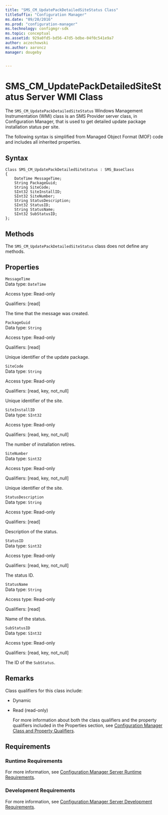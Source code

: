 ```yaml
---
title: "SMS_CM_UpdatePackDetailedSiteStatus Class"
titleSuffix: "Configuration Manager"
ms.date: "09/20/2016"
ms.prod: "configuration-manager"
ms.technology: configmgr-sdk
ms.topic: conceptual
ms.assetid: 929a0fd5-bd56-47d5-bdbe-04f0c541e9a7
author: aczechowski
ms.author: aaroncz
manager: dougeby


---
```

# SMS_CM_UpdatePackDetailedSiteStatus Server WMI Class
The  `SMS_CM_UpdatePackDetailedSiteStatus` Windows Management Instrumentation (WMI) class is an SMS Provider server class, in Configuration Manager, that is used to get detailed update package installation status per site.  

 The following syntax is simplified from Managed Object Format (MOF) code and includes all inherited properties.  

## Syntax  

```  
Class SMS_CM_UpdatePackDetailedSiteStatus : SMS_BaseClass  
{  
    DateTime MessageTime;  
    String PackageGuid;  
    String SiteCode;  
    SInt32 SiteInstallID;  
    SInt32 SiteNumber;  
    String StatusDescription;  
    SInt32 StatusID;  
    String StatusName;  
    SInt32 SubStatusID;  
};  

```  

## Methods  
 The `SMS_CM_UpdatePackDetailedSiteStatus` class does not define any methods.  

## Properties  
 `MessageTime`  
 Data type: `DateTime`  

 Access type: Read-only  

 Qualifiers: [read]  

 The time that the message was created.  

 `PackageGuid`  
 Data type: `String`  

 Access type: Read-only  

 Qualifiers: [read]  

 Unique identifier of the update package.  

 `SiteCode`  
 Data type: `String`  

 Access type: Read-only  

 Qualifiers: [read, key, not_null]  

 Unique identifier of the site.  

 `SiteInstallID`  
 Data type: `SInt32`  

 Access type: Read-only  

 Qualifiers: [read, key, not_null]  

 The number of installation retires.  

 `SiteNumber`  
 Data type: `Sint32`  

 Access type: Read-only  

 Qualifiers: [read, key, not_null]  

 Unique identifier of the site.  

 `StatusDescription`  
 Data type: `String`  

 Access type: Read-only  

 Qualifiers: [read]  

 Description of the status.  

 `StatusID`  
 Data type: `Sint32`  

 Access type: Read-only  

 Qualifiers: [read, key, not_null]  

 The status ID.  

 `StatusName`  
 Data type: `String`  

 Access type: Read-only  

 Qualifiers: [read]  

 Name of the status.  

 `SubStatusID`  
 Data type: `SInt32`  

 Access type: Read-only  

 Qualifiers: [read, key, not_null]  

 The ID of the `SubStatus`.  

## Remarks  
 Class qualifiers for this class include:  

- Dynamic  

- Read (read-only)  

  For more information about both the class qualifiers and the property qualifiers included in the Properties section, see [Configuration Manager Class and Property Qualifiers](../../../develop/reference/misc/class-and-property-qualifiers.md).  

## Requirements  

### Runtime Requirements  
 For more information, see [Configuration Manager Server Runtime Requirements](../../../develop/core/reqs/server-runtime-requirements.md).  

### Development Requirements  
 For more information, see [Configuration Manager Server Development Requirements](../../../develop/core/reqs/server-development-requirements.md).  
